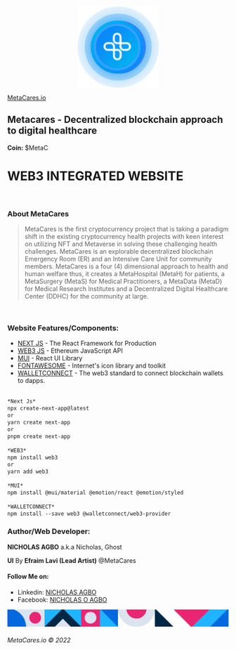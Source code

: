 <div align="center">
	<img align="center" width="185" src="./MToken.svg" alt="metacares logo"/>
</div>

[MetaCares.io](https://metacares.io)

## **Metacares -  Decentralized blockchain approach to digital healthcare**
**Coin:** $MetaC
<br/>  

# WEB3 INTEGRATED WEBSITE 
<br/>  

### **About MetaCares** 
> MetaCares is the first cryptocurrency project that is taking a paradigm shift in the existing cryptocurrency health projects with keen interest on utilizing NFT and Metaverse in solving these challenging health challenges. MetaCares is an explorable decentralized blockchain Emergency Room (ER) and an Intensive Care Unit for community members. MetaCares is a four (4) dimensional approach to health and human welfare thus, it creates a MetaHospital (MetaH) for patients, a MetaSurgery (MetaS) for Medical Practitioners, a MetaData (MetaD) for Medical Research Institutes and a Decentralized Digital Healthcare Center (DDHC) for the community at large.
<br/>  
  
### **Website Features/Components:**
* [NEXT JS](https://nextjs.org/) - The React Framework
for Production
* [WEB3 JS](https://web3js.readthedocs.io/) - Ethereum JavaScript API
* [MUI](https://mui.com/) - React UI Library
* [FONTAWESOME](https://fontawesome.com/) -  Internet's icon library and toolkit
* [WALLETCONNECT](https://walletconnect.com/) - The web3 standard to connect blockchain wallets to dapps.

```shell

*Next Js*
npx create-next-app@latest
or
yarn create next-app
or
pnpm create next-app

*WEB3*
npm install web3
or
yarn add web3

*MUI*
npm install @mui/material @emotion/react @emotion/styled

*WALLETCONNECT*
npm install --save web3 @walletconnect/web3-provider

```

### Author/Web Developer: 
**NICHOLAS AGBO** a.k.a Nicholas, Ghost
<br/>

**UI** By **Efraim Lavi (Lead Artist)** @MetaCares

#### Follow Me on:
* Linkedin: [NICHOLAS AGBO](https://www.linkedin.com/in/nicholas-agbo-9a380b202)
* Facebook: [NICHOLAS O AGBO](https://web.facebook.com/michael.agbo.1650)

![MetaCares Pattern](./pattern.png)
###### MetaCares.io &copy; 2022

